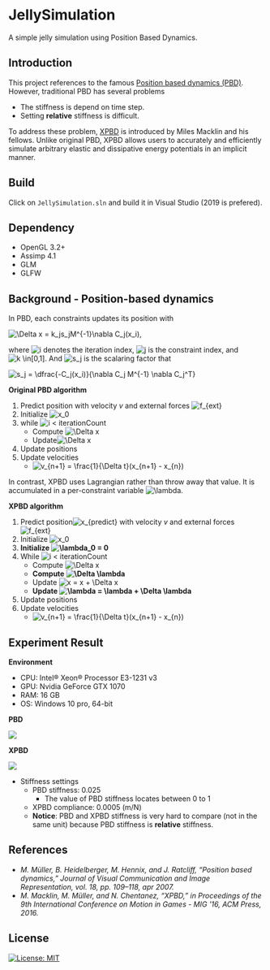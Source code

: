 # JellySimulation
A simple jelly simulation using Position Based Dynamics.

## Introduction
This project references to the famous [Position based dynamics (PBD)](https://matthias-research.github.io/pages/publications/posBasedDyn.pdf). However, traditional PBD has several problems
* The stiffness is depend on time step.
* Setting **relative** stiffness is difficult.

To address these problem, [XPBD](http://mmacklin.com/xpbd.pdf) is introduced by Miles Macklin and his fellows. Unlike original PBD, XPBD allows users to accurately and efficiently simulate arbitrary elastic and dissipative
energy potentials in an implicit manner.

## Build
Click on `JellySimulation.sln` and build it in Visual Studio (2019 is prefered). 

## Dependency

* OpenGL 3.2+
* Assimp 4.1
* GLM
* GLFW

## Background - Position-based dynamics
In PBD, each constraints updates its position with

![\Delta x = k_js_jM^{-1}\nabla C_j(x_i)](https://render.githubusercontent.com/render/math?math=%5CDelta%20x%20%3D%20k_js_jM%5E%7B-1%7D%5Cnabla%20C_j(x_i)),

where ![i](https://render.githubusercontent.com/render/math?math=i) denotes the iteration index, ![j](https://render.githubusercontent.com/render/math?math=j) is the constraint index, and ![k \in\[0,1\]](https://render.githubusercontent.com/render/math?math=k%20%5Cin%5B0%2C1%5D). And ![s_j](https://render.githubusercontent.com/render/math?math=s_j) is the scalaring factor that

![s_j = \dfrac{-C_j(x_i)}{\nabla C_j M^{-1} \nabla C_j^T}](https://render.githubusercontent.com/render/math?math=s_j%20%3D%20%5Cdfrac%7B-C_j(x_i)%7D%7B%5Cnabla%20C_j%20M%5E%7B-1%7D%20%5Cnabla%20C_j%5ET%7D)


**Original PBD algorithm**
1. Predict position with velocity $v$ and external forces ![f_{ext}](https://render.githubusercontent.com/render/math?math=f_%7Bext%7D)
2. Initialize ![x_0](https://render.githubusercontent.com/render/math?math=x_0)
3. while ![i < iterationCount](https://render.githubusercontent.com/render/math?math=i%20%3C%20iterationCount)
    - Compute ![\Delta x](https://render.githubusercontent.com/render/math?math=%5CDelta%20x)
    - Update![\Delta x](https://render.githubusercontent.com/render/math?math=%5CDelta%20x)
4. Update positions
5. Update velocities 
    - ![v_{n+1} = \frac{1}{\Delta t}(x_{n+1} - x_{n})](https://render.githubusercontent.com/render/math?math=v_%7Bn%2B1%7D%20%3D%20%5Cfrac%7B1%7D%7B%5CDelta%20t%7D(x_%7Bn%2B1%7D%20-%20x_%7Bn%7D))

In contrast, XPBD uses Lagrangian rather than throw away that value. It is accumulated in a per-constraint variable ![\lambda](https://render.githubusercontent.com/render/math?math=%5Clambda).

**XPBD algorithm**
1. Predict position![x_{predict}](https://render.githubusercontent.com/render/math?math=x_%7Bpredict%7D) with velocity $v$ and external forces ![f_{ext}](https://render.githubusercontent.com/render/math?math=f_%7Bext%7D)
2. Initialize ![x_0](https://render.githubusercontent.com/render/math?math=x_0)
3. **Initialize ![\lambda_0 = 0](https://render.githubusercontent.com/render/math?math=%5Clambda_0%20%3D%200)**
4. While ![i < iterationCount](https://render.githubusercontent.com/render/math?math=i%20%3C%20iterationCount)
    - Compute ![\Delta x](https://render.githubusercontent.com/render/math?math=%5CDelta%20x)
    - **Compute ![\Delta \lambda](https://render.githubusercontent.com/render/math?math=%5CDelta%20%5Clambda)**
    - Update ![x = x + \Delta x](https://render.githubusercontent.com/render/math?math=x%20%3D%20x%20%2B%20%5CDelta%20x)
    - **Update ![\lambda = \lambda + \Delta \lambda](https://render.githubusercontent.com/render/math?math=%5Clambda%20%3D%20%5Clambda%20%2B%20%5CDelta%20%5Clambda)**
5. Update positions
6. Update velocities 
    - ![v_{n+1} = \frac{1}{\Delta t}(x_{n+1} - x_{n})](https://render.githubusercontent.com/render/math?math=v_%7Bn%2B1%7D%20%3D%20%5Cfrac%7B1%7D%7B%5CDelta%20t%7D(x_%7Bn%2B1%7D%20-%20x_%7Bn%7D))



## Experiment Result 

**Environment**
* CPU: Intel® Xeon® Processor E3-1231 v3
* GPU: Nvidia GeForce GTX 1070
* RAM: 16 GB
* OS: Windows 10 pro, 64-bit



**PBD**

![](https://i.imgur.com/3OfJ97m.gif)

**XPBD**

![](https://i.imgur.com/CgO8adS.gif)

* Stiffness settings
    * PBD stiffness: 0.025
        * The value of PBD stiffness locates between 0 to 1
    * XPBD compliance: 0.0005 (m/N)
    * **Notice**: PBD and XPBD stiffness is very hard to compare (not in the same unit) because PBD stiffness is **relative** stiffness.

## References
* *M. Müller, B. Heidelberger, M. Hennix, and J. Ratcliff, “Position based dynamics,” Journal of Visual Communication and Image Representation, vol. 18, pp. 109–118, apr 2007.*
* *M. Macklin, M. Müller, and N. Chentanez, “XPBD,” in Proceedings of the 9th International Conference on Motion in Games - MIG '16, ACM Press, 2016.*

## License
[![License: MIT](https://img.shields.io/badge/License-MIT-yellow.svg)](https://opensource.org/licenses/MIT)

